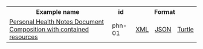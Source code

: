 <table class="list" width="100%">            
   <tr>
     <th>Example name</th>
     <th>id</th>
     <th colspan="3">Format</th>
   </tr>
   <tr>
      <td><a href="Composition-phn-01.html">Personal Health Notes Document Composition with contained resources</a></td>
      <td>phn-01</td>
      <td><a href="Composition-phn-01.xml.html">XML</a></td>
      <td><a href="Composition-phn-01.json.html">JSON</a></td>
      <td><a href="Composition-phn-01.ttl.html">Turtle</a></td>
   </tr>                  
</table>